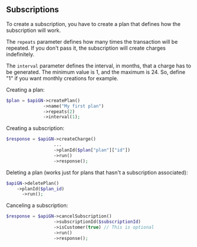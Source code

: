 ## Subscriptions ##

To create a subscription, you have to create a plan that defines how the subscription will work.

The `repeats` parameter defines how many times the transaction will be repeated. If you don't pass it, the subscription will create charges indefinitely.

The `interval` parameter defines the interval, in months, that a charge has to be generated. The minimum value is 1, and the maximum is 24. So, define "1" if you want monthly creations for example.

Creating a plan:
```php
$plan = $apiGN->createPlan()
      		  ->name("My first plan")
      		  ->repeats(2)
      		  ->interval(1);
```


Creating a subscription:
```php
$response = $apiGN->createCharge()
                  ...
                  ->planId($plan["plan"]["id"])
                  ->run()
                  ->response();
```

Deleting a plan (works just for plans that hasn't a subscription associated):
```php
$apiGN->deletePlan()
	->planId($plan_id)	
      ->run();
```

Canceling a subscription:
```php
$response = $apiGN->cancelSubscription()
                  ->subscriptionId($subscriptionId)
                  ->isCustomer(true) // This is optional
                  ->run()
                  ->response();
```
